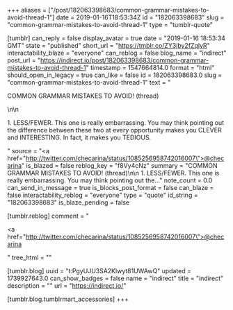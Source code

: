 +++
aliases = ["/post/182063398683/common-grammar-mistakes-to-avoid-thread-1"]
date = 2019-01-16T18:53:34Z
id = "182063398683"
slug = "common-grammar-mistakes-to-avoid-thread-1"
type = "tumblr-quote"

[tumblr]
can_reply = false
display_avatar = true
date = "2019-01-16 18:53:34 GMT"
state = "published"
short_url = "https://tmblr.co/ZY3jby2fZqlyR"
interactability_blaze = "everyone"
can_reblog = false
blog_name = "indirect"
post_url = "https://indirect.io/post/182063398683/common-grammar-mistakes-to-avoid-thread-1"
timestamp = 1547664814.0
format = "html"
should_open_in_legacy = true
can_like = false
id = 182063398683.0
slug = "common-grammar-mistakes-to-avoid-thread-1"
text = "<p>COMMON GRAMMAR MISTAKES TO AVOID! (thread)</p>\n\n<p>1. LESS/FEWER. This one is really embarrassing. You may think pointing out the difference between these two at every opportunity makes you CLEVER and INTERESTING. In fact, it makes you TEDIOUS.</p>"
source = "<a href=\"http://twitter.com/checarina/status/1085256958742016007\">@checarina</a>"
is_blazed = false
reblog_key = "f8Vy4cNz"
summary = "COMMON GRAMMAR MISTAKES TO AVOID! (thread)\n\n 1. LESS/FEWER. This one is really embarrassing. You may think pointing out the..."
note_count = 0.0
can_send_in_message = true
is_blocks_post_format = false
can_blaze = false
interactability_reblog = "everyone"
type = "quote"
id_string = "182063398683"
is_blaze_pending = false

[tumblr.reblog]
comment = "<p><a href=\"http://twitter.com/checarina/status/1085256958742016007\">@checarina</a></p>"
tree_html = ""

[tumblr.blog]
uuid = "t:PgyUJU3SA2Klwyt81UWAwQ"
updated = 1739927643.0
can_show_badges = false
name = "indirect"
title = "indirect"
description = ""
url = "https://indirect.io/"

[tumblr.blog.tumblrmart_accessories]
+++
